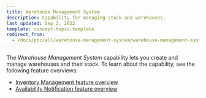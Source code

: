```yaml
---
title: Warehouse Management System
description: Capability for managing stock and warehouses.
last_updated: Sep 2, 2022
template: concept-topic-template
redirect_from:
  - /docs/pbc/all/warehouse-management-system/warehouse-management-system.html
---
```


The *Warehouse Management System* capability lets you create and manage warehouses and their stock. To learn about the capability, see the following feature overviews:

* [Inventory Management feature overview](/docs/pbc/all/warehouse-management-system/{{site.version}}/inventory-management-feature-overview.html)
* [Availability Notification feature overview](/docs/pbc/all/warehouse-management-system/{{site.version}}/availability-notification-feature-overview.html)
